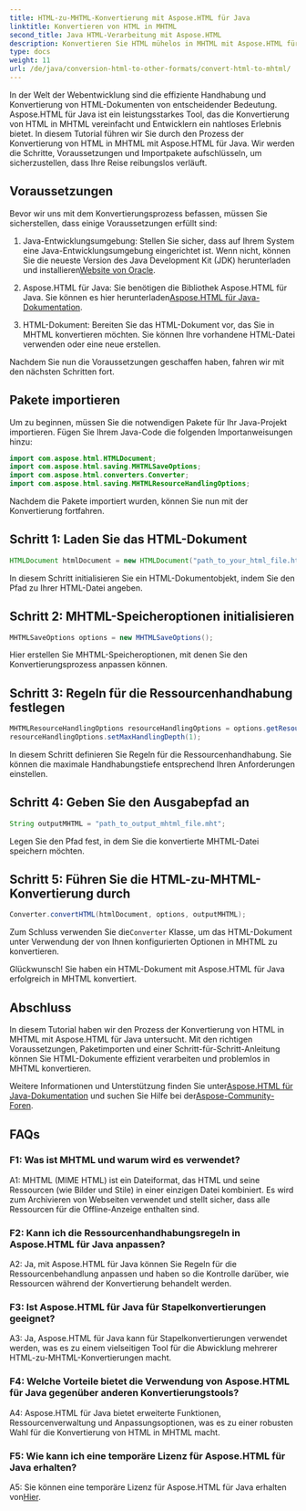 ```yaml
---
title: HTML-zu-MHTML-Konvertierung mit Aspose.HTML für Java
linktitle: Konvertieren von HTML in MHTML
second_title: Java HTML-Verarbeitung mit Aspose.HTML
description: Konvertieren Sie HTML mühelos in MHTML mit Aspose.HTML für Java. Befolgen Sie unsere Schritt-für-Schritt-Anleitung für eine effiziente HTML-zu-MHTML-Konvertierung.
type: docs
weight: 11
url: /de/java/conversion-html-to-other-formats/convert-html-to-mhtml/
---
```

In der Welt der Webentwicklung sind die effiziente Handhabung und Konvertierung von HTML-Dokumenten von entscheidender Bedeutung. Aspose.HTML für Java ist ein leistungsstarkes Tool, das die Konvertierung von HTML in MHTML vereinfacht und Entwicklern ein nahtloses Erlebnis bietet. In diesem Tutorial führen wir Sie durch den Prozess der Konvertierung von HTML in MHTML mit Aspose.HTML für Java. Wir werden die Schritte, Voraussetzungen und Importpakete aufschlüsseln, um sicherzustellen, dass Ihre Reise reibungslos verläuft.

## Voraussetzungen

Bevor wir uns mit dem Konvertierungsprozess befassen, müssen Sie sicherstellen, dass einige Voraussetzungen erfüllt sind:

1. Java-Entwicklungsumgebung: Stellen Sie sicher, dass auf Ihrem System eine Java-Entwicklungsumgebung eingerichtet ist. Wenn nicht, können Sie die neueste Version des Java Development Kit (JDK) herunterladen und installieren[Website von Oracle](https://www.oracle.com/java/technologies/javase-downloads.html).

2.  Aspose.HTML für Java: Sie benötigen die Bibliothek Aspose.HTML für Java. Sie können es hier herunterladen[Aspose.HTML für Java-Dokumentation](https://reference.aspose.com/html/java/).

3. HTML-Dokument: Bereiten Sie das HTML-Dokument vor, das Sie in MHTML konvertieren möchten. Sie können Ihre vorhandene HTML-Datei verwenden oder eine neue erstellen.

Nachdem Sie nun die Voraussetzungen geschaffen haben, fahren wir mit den nächsten Schritten fort.

## Pakete importieren

Um zu beginnen, müssen Sie die notwendigen Pakete für Ihr Java-Projekt importieren. Fügen Sie Ihrem Java-Code die folgenden Importanweisungen hinzu:

```java
import com.aspose.html.HTMLDocument;
import com.aspose.html.saving.MHTMLSaveOptions;
import com.aspose.html.converters.Converter;
import com.aspose.html.saving.MHTMLResourceHandlingOptions;
```

Nachdem die Pakete importiert wurden, können Sie nun mit der Konvertierung fortfahren.

## Schritt 1: Laden Sie das HTML-Dokument

```java
HTMLDocument htmlDocument = new HTMLDocument("path_to_your_html_file.html");
```

In diesem Schritt initialisieren Sie ein HTML-Dokumentobjekt, indem Sie den Pfad zu Ihrer HTML-Datei angeben.

## Schritt 2: MHTML-Speicheroptionen initialisieren

```java
MHTMLSaveOptions options = new MHTMLSaveOptions();
```

Hier erstellen Sie MHTML-Speicheroptionen, mit denen Sie den Konvertierungsprozess anpassen können.

## Schritt 3: Regeln für die Ressourcenhandhabung festlegen

```java
MHTMLResourceHandlingOptions resourceHandlingOptions = options.getResourceHandlingOptions();
resourceHandlingOptions.setMaxHandlingDepth(1);
```

In diesem Schritt definieren Sie Regeln für die Ressourcenhandhabung. Sie können die maximale Handhabungstiefe entsprechend Ihren Anforderungen einstellen.

## Schritt 4: Geben Sie den Ausgabepfad an

```java
String outputMHTML = "path_to_output_mhtml_file.mht";
```

Legen Sie den Pfad fest, in dem Sie die konvertierte MHTML-Datei speichern möchten.

## Schritt 5: Führen Sie die HTML-zu-MHTML-Konvertierung durch

```java
Converter.convertHTML(htmlDocument, options, outputMHTML);
```

 Zum Schluss verwenden Sie die`Converter` Klasse, um das HTML-Dokument unter Verwendung der von Ihnen konfigurierten Optionen in MHTML zu konvertieren.

Glückwunsch! Sie haben ein HTML-Dokument mit Aspose.HTML für Java erfolgreich in MHTML konvertiert.

## Abschluss

In diesem Tutorial haben wir den Prozess der Konvertierung von HTML in MHTML mit Aspose.HTML für Java untersucht. Mit den richtigen Voraussetzungen, Paketimporten und einer Schritt-für-Schritt-Anleitung können Sie HTML-Dokumente effizient verarbeiten und problemlos in MHTML konvertieren.

 Weitere Informationen und Unterstützung finden Sie unter[Aspose.HTML für Java-Dokumentation](https://reference.aspose.com/html/java/) und suchen Sie Hilfe bei der[Aspose-Community-Foren](https://forum.aspose.com/).

## FAQs

### F1: Was ist MHTML und warum wird es verwendet?

A1: MHTML (MIME HTML) ist ein Dateiformat, das HTML und seine Ressourcen (wie Bilder und Stile) in einer einzigen Datei kombiniert. Es wird zum Archivieren von Webseiten verwendet und stellt sicher, dass alle Ressourcen für die Offline-Anzeige enthalten sind.

### F2: Kann ich die Ressourcenhandhabungsregeln in Aspose.HTML für Java anpassen?

A2: Ja, mit Aspose.HTML für Java können Sie Regeln für die Ressourcenbehandlung anpassen und haben so die Kontrolle darüber, wie Ressourcen während der Konvertierung behandelt werden.

### F3: Ist Aspose.HTML für Java für Stapelkonvertierungen geeignet?

A3: Ja, Aspose.HTML für Java kann für Stapelkonvertierungen verwendet werden, was es zu einem vielseitigen Tool für die Abwicklung mehrerer HTML-zu-MHTML-Konvertierungen macht.

### F4: Welche Vorteile bietet die Verwendung von Aspose.HTML für Java gegenüber anderen Konvertierungstools?

A4: Aspose.HTML für Java bietet erweiterte Funktionen, Ressourcenverwaltung und Anpassungsoptionen, was es zu einer robusten Wahl für die Konvertierung von HTML in MHTML macht.

### F5: Wie kann ich eine temporäre Lizenz für Aspose.HTML für Java erhalten?

A5: Sie können eine temporäre Lizenz für Aspose.HTML für Java erhalten von[Hier](https://purchase.aspose.com/temporary-license/).